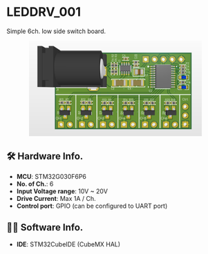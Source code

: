 # LEDDRV_001

Simple 6ch. low side switch board.

<p align="center">
  <img src="preview.png" width="400">
</p>

## 🛠️ Hardware Info.
- **MCU**: STM32G030F6P6
- **No. of Ch.**: 6
- **Input Voltage range**: 10V ~ 20V
- **Drive Current**: Max 1A / Ch.
- **Control port**: GPIO (can be configured to UART port)

## 🧑‍💻 Software Info.
- **IDE**: STM32CubeIDE (CubeMX HAL)